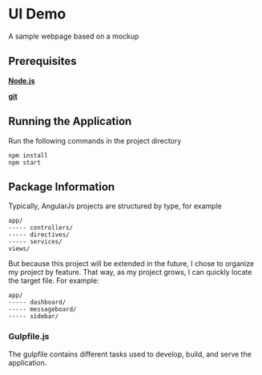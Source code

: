 # UI Demo
A sample webpage based on a mockup

## Prerequisites
**[Node.js](https://nodejs.org/en/download/)**

**[git](https://git-scm.com/downloads)**

## Running the Application

Run the following commands in the project directory
```
npm install
npm start
```

## Package Information
Typically, AngularJs projects are structured by type, for example
```
app/
----- controllers/
----- directives/
----- services/
views/
```

But because this project will be extended in the future, I chose to organize my project by feature. 
That way, as my project grows, I can quickly locate the target file. For example:
```
app/
----- dashboard/
----- messageboard/
----- sidebar/
```

### Gulpfile.js
The gulpfile contains different tasks used to develop, build, and serve the application.
